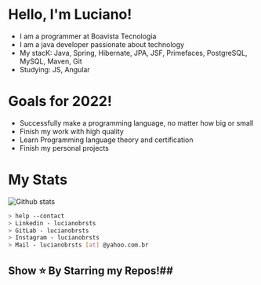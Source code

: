 # Hello, I'm Luciano!

- I am a programmer at Boavista Tecnologia
- I am a java developer passionate about technology
- My stacK: Java, Spring, Hibernate, JPA, JSF, Primefaces, PostgreSQL, MySQL, Maven, Git
- Studying: JS, Angular

# Goals for 2022!
- Successfully make a programming language, no matter how big or small
- Finish my work with high quality
- Learn Programming language theory and certification
- Finish my personal projects

# My Stats

![Github stats](https://github-readme-stats.vercel.app/api?username=lucianobrsts&show_icons=true&hide_border=true)

````bash
> help --contact
> Linkedin - lucianobrsts
> GitLab - lucianobrsts
> Instagram - lucianobrsts
> Mail - lucianobrsts [at] @yahoo.com.br
````
## Show ⭐ By Starring my Repos!##
